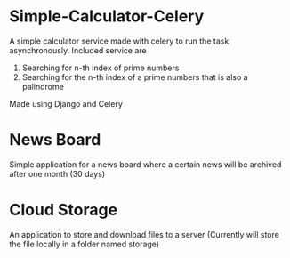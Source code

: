 # Simple-Calculator-Celery
A simple calculator service made with celery to run the task asynchronously. 
Included service are
  1. Searching for n-th index of prime numbers
  2. Searching for the n-th index of a prime numbers that is also a palindrome

Made using Django and Celery

# News Board
Simple application for a news board where a certain news will be archived after one month (30 days)

# Cloud Storage 
An application to store and download files to a server 
(Currently will store the file locally in a folder named storage)
